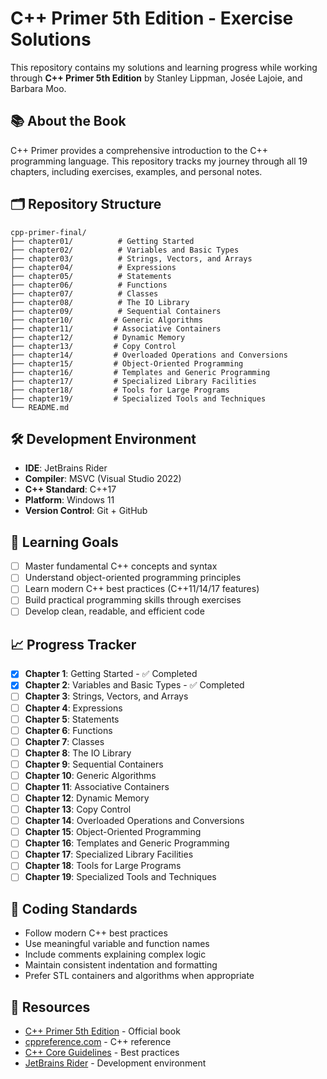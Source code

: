 ﻿# C++ Primer 5th Edition - Exercise Solutions

This repository contains my solutions and learning progress while working through **C++ Primer 5th Edition** by Stanley Lippman, Josée Lajoie, and Barbara Moo.

## 📚 About the Book
C++ Primer provides a comprehensive introduction to the C++ programming language. This repository tracks my journey through all 19 chapters, including exercises, examples, and personal notes.

## 🗂️ Repository Structure
```
cpp-primer-final/
├── chapter01/          # Getting Started
├── chapter02/          # Variables and Basic Types  
├── chapter03/          # Strings, Vectors, and Arrays
├── chapter04/          # Expressions
├── chapter05/          # Statements
├── chapter06/          # Functions
├── chapter07/          # Classes
├── chapter08/          # The IO Library
├── chapter09/          # Sequential Containers
├── chapter10/         # Generic Algorithms
├── chapter11/         # Associative Containers
├── chapter12/         # Dynamic Memory
├── chapter13/         # Copy Control
├── chapter14/         # Overloaded Operations and Conversions
├── chapter15/         # Object-Oriented Programming
├── chapter16/         # Templates and Generic Programming
├── chapter17/         # Specialized Library Facilities
├── chapter18/         # Tools for Large Programs
├── chapter19/         # Specialized Tools and Techniques
└── README.md
```

## 🛠️ Development Environment
- **IDE**: JetBrains Rider
- **Compiler**: MSVC (Visual Studio 2022)
- **C++ Standard**: C++17
- **Platform**: Windows 11
- **Version Control**: Git + GitHub

## 🎯 Learning Goals
- [ ] Master fundamental C++ concepts and syntax
- [ ] Understand object-oriented programming principles
- [ ] Learn modern C++ best practices (C++11/14/17 features)
- [ ] Build practical programming skills through exercises
- [ ] Develop clean, readable, and efficient code

## 📈 Progress Tracker
- [x] **Chapter 1**: Getting Started - ✅ Completed
- [x] **Chapter 2**: Variables and Basic Types - ✅ Completed
- [ ] **Chapter 3**: Strings, Vectors, and Arrays
- [ ] **Chapter 4**: Expressions
- [ ] **Chapter 5**: Statements
- [ ] **Chapter 6**: Functions
- [ ] **Chapter 7**: Classes
- [ ] **Chapter 8**: The IO Library
- [ ] **Chapter 9**: Sequential Containers
- [ ] **Chapter 10**: Generic Algorithms
- [ ] **Chapter 11**: Associative Containers
- [ ] **Chapter 12**: Dynamic Memory
- [ ] **Chapter 13**: Copy Control
- [ ] **Chapter 14**: Overloaded Operations and Conversions
- [ ] **Chapter 15**: Object-Oriented Programming
- [ ] **Chapter 16**: Templates and Generic Programming
- [ ] **Chapter 17**: Specialized Library Facilities
- [ ] **Chapter 18**: Tools for Large Programs
- [ ] **Chapter 19**: Specialized Tools and Techniques

## 📝 Coding Standards
- Follow modern C++ best practices
- Use meaningful variable and function names
- Include comments explaining complex logic
- Maintain consistent indentation and formatting
- Prefer STL containers and algorithms when appropriate

## 🔗 Resources
- [C++ Primer 5th Edition](https://www.informit.com/store/c-plus-plus-primer-9780321714114) - Official book
- [cppreference.com](https://en.cppreference.com/) - C++ reference
- [C++ Core Guidelines](https://isocpp.github.io/CppCoreGuidelines/) - Best practices
- [JetBrains Rider](https://www.jetbrains.com/rider/) - Development environment
